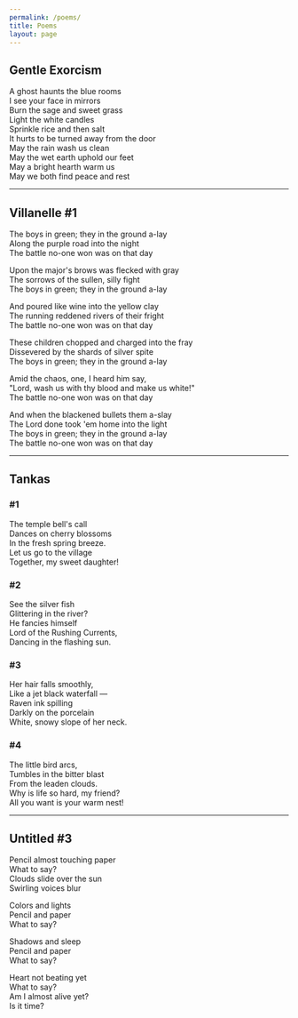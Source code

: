 ```yaml
---
permalink: /poems/
title: Poems
layout: page
---
```


## Gentle Exorcism

A ghost haunts the blue rooms<br>
I see your face in mirrors<br>
Burn the sage and sweet grass<br>
Light the white candles<br>
Sprinkle rice and then salt<br>
It hurts to be turned away from the door<br>
May the rain wash us clean<br>
May the wet earth uphold our feet<br>
May a bright hearth warm us<br>
May we both find peace and rest

---

## Villanelle #1

The boys in green; they in the ground a-lay<br>
Along the purple road into the night<br>
The battle no-one won was on that day

Upon the major's brows was flecked with gray<br>
The sorrows of the sullen, silly fight<br>
The boys in green; they in the ground a-lay

And poured like wine into the yellow clay<br>
The running reddened rivers of their fright<br>
The battle no-one won was on that day

These children chopped and charged into the fray<br>
Dissevered by the shards of silver spite<br>
The boys in green; they in the ground a-lay

Amid the chaos, one, I heard him say,<br>
"Lord, wash us with thy blood and make us white!"<br>
The battle no-one won was on that day

And when the blackened bullets them a-slay<br>
The Lord done took 'em home into the light<br>
The boys in green; they in the ground a-lay<br>
The battle no-one won was on that day

---

## Tankas

### #1

The temple bell's call<br>
Dances on cherry blossoms<br>
In the fresh spring breeze.<br>
Let us go to the village<br>
Together, my sweet daughter!

### #2

See the silver fish<br>
Glittering in the river?<br>
He fancies himself<br>
Lord of the Rushing Currents,<br>
Dancing in the flashing sun.

### #3

Her hair falls smoothly,<br>
Like a jet black waterfall —<br>
Raven ink spilling<br>
Darkly on the porcelain<br>
White, snowy slope of her neck.

### #4

The little bird arcs,<br>
Tumbles in the bitter blast<br>
From the leaden clouds.<br>
Why is life so hard, my friend?<br>
All you want is your warm nest!

---

## Untitled #3

Pencil almost touching paper<br>
What to say?<br>
Clouds slide over the sun<br>
Swirling voices blur

Colors and lights<br>
Pencil and paper<br>
What to say?

Shadows and sleep<br>
Pencil and paper<br>
What to say?

Heart not beating yet<br>
What to say?<br>
Am I almost alive yet?<br>
Is it time?
